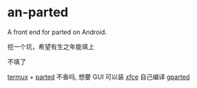 # an-parted
A front end for parted on Android.

挖一个坑，希望有生之年能填上

不填了

[termux](https://termux.com/) + [parted](https://www.gnu.org/software/parted/)
 不香吗, 想要 GUI 可以装 [xfce](https://www.xfce.org/) 自己编译 [gparted](https://gparted.org/)
